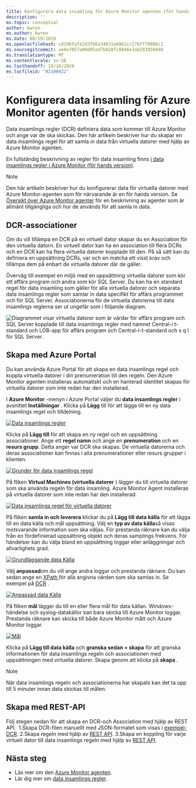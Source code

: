 ```yaml
---
title: Konfigurera data insamling för Azure Monitor agenten (för hands version)
description: ''
ms.topic: conceptual
author: bwren
ms.author: bwren
ms.date: 08/19/2020
ms.openlocfilehash: cd29bfafe2d37b6a34031e6962cc27bfff0006c1
ms.sourcegitcommit: ae6e7057a00d95ed7b828fc8846e3a6281859d40
ms.translationtype: MT
ms.contentlocale: sv-SE
ms.lasthandoff: 10/16/2020
ms.locfileid: "92108022"
---
```

# <a name="configure-data-collection-for-the-azure-monitor-agent-preview"></a>Konfigurera data insamling för Azure Monitor agenten (för hands version)
Data insamlings regler (DCR) definiera data som kommer till Azure Monitor och ange var de ska skickas. Den här artikeln beskriver hur du skapar en data insamlings regel för att samla in data från virtuella datorer med hjälp av Azure Monitor agenten.

En fullständig beskrivning av regler för data insamling finns [i data insamlings regler i Azure Monitor (för hands version)](data-collection-rule-overview.md).

> [!NOTE]
> Den här artikeln beskriver hur du konfigurerar data för virtuella datorer med Azure Monitor-agenten som för närvarande är en för hands version. Se [Översikt över Azure Monitor agenter](agents-overview.md) för en beskrivning av agenter som är allmänt tillgängliga och hur de används för att samla in data.


## <a name="dcr-associations"></a>DCR-associationer
Om du vill tillämpa en DCR på en virtuell dator skapar du en Association för den virtuella datorn. En virtuell dator kan ha en association till flera DCRs och en DCR kan ha flera virtuella datorer kopplade till den. På så sätt kan du definiera en uppsättning DCRs, var och en matcha ett visst krav och tillämpa dem på enbart de virtuella datorer där de gäller. 

Överväg till exempel en miljö med en uppsättning virtuella datorer som kör ett affärs program och andra som kör SQL Server. Du kan ha en standard regel för data insamling som gäller för alla virtuella datorer och separata data insamlings regler som samlar in data specifikt för affärs programmet och för SQL Server. Associationerna för de virtuella datorerna till data insamlings reglerna ser ut ungefär som i följande diagram.

![Diagrammet visar virtuella datorer som är värdar för affärs program och SQL Server kopplade till data insamlings regler med namnet Central-i t-standard och LOB-app för affärs program och Central-i-t-standard och s q l för SQL Server.](media/data-collection-rule-azure-monitor-agent/associations.png)

## <a name="create-using-the-azure-portal"></a>Skapa med Azure Portal
Du kan använda Azure Portal för att skapa en data insamlings regel och koppla virtuella datorer i din prenumeration till den regeln. Den Azure Monitor agenten installeras automatiskt och en hanterad identitet skapas för virtuella datorer som inte redan har den installerad.

I **Azure Monitor** -menyn i Azure Portal väljer du **data insamlings regler** i avsnittet **Inställningar** . Klicka på **Lägg** till för att lägga till en ny data insamlings regel och tilldelning.

[![Data insamlings regler](media/azure-monitor-agent/data-collection-rules.png)](media/azure-monitor-agent/data-collection-rules.png#lightbox)

Klicka på **Lägg till** för att skapa en ny regel och en uppsättning associationer. Ange ett **regel namn** och ange en **prenumeration** och en **resurs grupp**. Detta anger var DCR ska skapas. De virtuella datorerna och deras associationer kan finnas i alla prenumerationer eller resurs grupper i klienten.

[![Grunder för data insamlings regel](media/azure-monitor-agent/data-collection-rule-basics.png)](media/azure-monitor-agent/data-collection-rule-basics.png#lightbox)

På fliken **Virtual Machines (virtuella datorer** ) lägger du till virtuella datorer som ska använda regeln för data insamling. Azure Monitor Agent installeras på virtuella datorer som inte redan har den installerad.

[![Data insamlings regel för virtuella datorer](media/azure-monitor-agent/data-collection-rule-virtual-machines.png)](media/azure-monitor-agent/data-collection-rule-virtual-machines.png#lightbox)

På fliken **samla in och leverera** klickar du på **Lägg till data källa** för att lägga till en data källa och mål uppsättning. Välj en **typ av data källa**så visas motsvarande information som ska väljas. För prestanda räknare kan du välja från en fördefinierad uppsättning objekt och deras samplings frekvens. För händelser kan du välja bland en uppsättning loggar eller anläggningar och allvarlighets grad. 

[![Grundläggande data Källa](media/azure-monitor-agent/data-collection-rule-data-source-basic.png)](media/azure-monitor-agent/data-collection-rule-data-source-basic.png#lightbox)


Välj **anpassad**om du vill ange andra loggar och prestanda räknare. Du kan sedan ange en [XPath ](https://www.w3schools.com/xml/xpath_syntax.asp) för alla angivna värden som ska samlas in. Se exempel på [DCR](data-collection-rule-overview.md#sample-data-collection-rule) .

[![Anpassad data Källa](media/azure-monitor-agent/data-collection-rule-data-source-custom.png)](media/azure-monitor-agent/data-collection-rule-data-source-custom.png#lightbox)

På fliken **mål** lägger du till en eller flera mål för data källan. Windows-händelse och syslog-datakällor kan bara skicka till Azure Monitor loggar. Prestanda räknare kan skicka till både Azure Monitor mått och Azure Monitor loggar.

[![Mål](media/azure-monitor-agent/data-collection-rule-destination.png)](media/azure-monitor-agent/data-collection-rule-destination.png#lightbox)

Klicka på **Lägg till data källa** och **granska sedan + skapa** för att granska informationen för data insamlings regeln och associationen med uppsättningen med virtuella datorer. Skapa genom att klicka på **skapa** .

> [!NOTE]
> När data insamlings regeln och associationerna har skapats kan det ta upp till 5 minuter innan data skickas till målen.

## <a name="createusingrestapi"></a>Skapa med REST-API
Följ stegen nedan för att skapa en DCR-och Association med hjälp av REST API. 
1.Skapa DCR-filen manuellt med JSON-formatet som visas i [exempel-DCR](data-collection-rule-overview.md#sample-data-collection-rule).
2.Skapa regeln med hjälp av [REST API](/rest/api/monitor/datacollectionrules/create#examples).
3.Skapa en koppling för varje virtuell dator till data insamlings regeln med hjälp av [REST API](/rest/api/monitor/datacollectionruleassociations/create#examples).

## <a name="next-steps"></a>Nästa steg

- Läs mer om den [Azure Monitor agenten](azure-monitor-agent-overview.md).
- Lär dig mer om [data insamlings regler](data-collection-rule-overview.md).